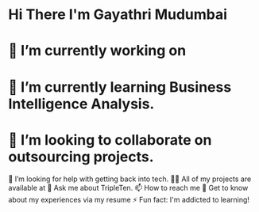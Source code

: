 # Hi There I'm Gayathri Mudumbai

# 🔭 I’m currently working on 
# 🌱 I’m currently learning Business Intelligence Analysis.
# 👯 I’m looking to collaborate on outsourcing projects.
🤝 I’m looking for help with getting back into tech.
👨‍💻 All of my projects are available at
💬 Ask me about TripleTen.
📫 How to reach me
📄 Get to know about my experiences via my resume 
⚡ Fun fact: I'm addicted to learning!
